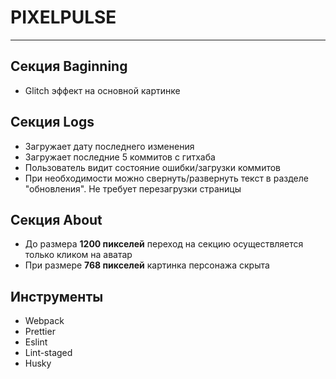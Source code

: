 # PIXELPULSE

---

## Секция Baginning

-   Glitch эффект на основной картинке

## Секция Logs

-   Загружает дату последнего изменения
-   Загружает последние 5 коммитов с гитхаба
-   Пользователь видит состояние ошибки/загрузки коммитов
-   При необходимости можно свернуть/развернуть текст в разделе "обновления". Не требует перезагрузки страницы

## Секция About

-   До размера **1200 пикселей** переход на секцию осуществляется только кликом на аватар
-   При размере **768 пикселей** картинка персонажа скрыта

## Инструменты

-   Webpack
-   Prettier
-   Eslint
-   Lint-staged
-   Husky
